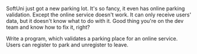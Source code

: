 SoftUni just got a new parking lot. It's so fancy, it even has online parking validation. Except the online service doesn't work. It can only receive users' data, but it doesn't know what to do with it. Good thing you're on the dev team and know how to fix it, right?

Write a program, which validates a parking place for an online service. Users can register to park and unregister to leave.


